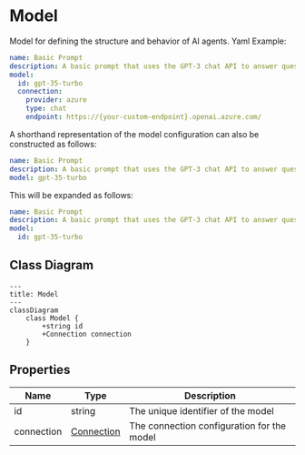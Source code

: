 # Model

Model for defining the structure and behavior of AI agents.
Yaml Example:
```yaml
name: Basic Prompt
description: A basic prompt that uses the GPT-3 chat API to answer questions
model:
  id: gpt-35-turbo
  connection:
    provider: azure
    type: chat
    endpoint: https://{your-custom-endpoint}.openai.azure.com/
```

A shorthand representation of the model configuration can also be constructed as
follows:
```yaml
name: Basic Prompt
description: A basic prompt that uses the GPT-3 chat API to answer questions
model: gpt-35-turbo
```
This will be expanded as follows:
```yaml
name: Basic Prompt
description: A basic prompt that uses the GPT-3 chat API to answer questions
model:
  id: gpt-35-turbo
```

## Class Diagram

```mermaid
---
title: Model
---
classDiagram
    class Model {
        +string id
        +Connection connection
    }
```






## Properties

| Name | Type | Description |
| ---- | ---- | ----------- |
| id | string | The unique identifier of the model  |
| connection | [Connection](Connection.md) | The connection configuration for the model  |



